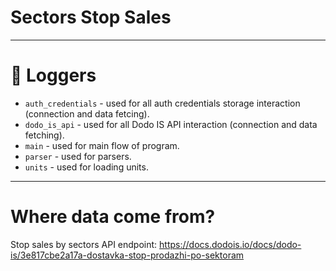 # Sectors Stop Sales

---

# 📢 Loggers

- `auth_credentials` - used for all auth credentials storage interaction (connection and data fetcing).
- `dodo_is_api` - used for all Dodo IS API interaction (connection and data fetching).
- `main` - used for main flow of program.
- `parser` - used for parsers.
- `units` - used for loading units.

---

# Where data come from?
Stop sales by sectors API endpoint: https://docs.dodois.io/docs/dodo-is/3e817cbe2a17a-dostavka-stop-prodazhi-po-sektoram
